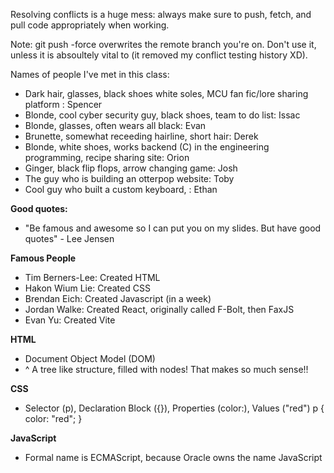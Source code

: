 Resolving conflicts is a huge mess: always make sure to push, fetch, and 
pull code appropriately when working.

Note: git push -force overwrites the remote branch you're on. Don't use 
it, unless it is absoultely vital to (it removed my conflict testing history XD).

Names of people I've met in this class:

- Dark hair, glasses, black shoes white soles, MCU fan fic/lore sharing platform : Spencer
- Blonde, cool cyber security guy, black shoes, team to do list: Issac
- Blonde, glasses, often wears all black: Evan 
- Brunette, somewhat receeding hairline, short hair: Derek
- Blonde, white shoes, works backend (C) in the engineering programming, recipe sharing site: Orion
- Ginger, black flip flops, arrow changing game: Josh
- The guy who is building an otterpop website: Toby
- Cool guy who built a custom keyboard, : Ethan

**Good quotes:**
- "Be famous and awesome so I can put you on my slides. But have good quotes" - Lee Jensen

**Famous People**
- Tim Berners-Lee: Created HTML
- Hakon Wium Lie: Created CSS
- Brendan Eich: Created Javascript (in a week)
- Jordan Walke: Created React, originally called F-Bolt, then FaxJS
- Evan Yu: Created Vite

**HTML**
- Document Object Model (DOM)
- ^ A tree like structure, filled with nodes! That makes so much sense!!

**CSS**
- Selector (p), Declaration Block ({}), Properties (color:), Values ("red")
p {
    color: "red";
}

**JavaScript**
- Formal name is ECMAScript, because Oracle owns the name JavaScript

